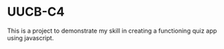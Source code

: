# UUCB-C4
This is a project to demonstrate my skill in creating a functioning quiz app using javascript.
